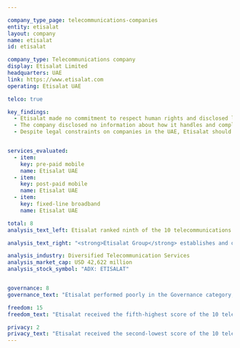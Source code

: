```yaml
---

company_type_page: telecommunications-companies
entity: etisalat
layout: company
name: etisalat
id: etisalat

company_type: Telecommunications company
display: Etisalat Limited
headquarters: UAE
link: https://www.etisalat.com
operating: Etisalat UAE

telco: true

key_findings:
  - Etisalat made no commitment to respect human rights and disclosed little about policies affecting usersâ€™ freedom of expression and privacy.
  - The company disclosed no information about how it handles and complies with government and private requests to restrict content or accounts, or for user information.
  - Despite legal constraints on companies in the UAE, Etisalat should make its privacy policies available to users and provide more information about what the company does to keep user information secure.


services_evaluated:
  - item:
    key: pre-paid mobile
    name: Etisalat UAE
  - item:
    key: post-paid mobile
    name: Etisalat UAE
  - item:
    key: fixed-line broadband
    name: Etisalat UAE

total: 8
analysis_text_left: Etisalat ranked ninth of the 10 telecommunications companies evaluated and received the second-lowest score in the Index overall. Etisalat is a <a href=\"http://www.etisalat.com/en/ir/corporateinfo/overview.jsp" target=\"_blank\">majority state-owned company</a>, operating in a political and regulatory environment not conducive to companies making public commitments to human rights, including to freedom of expression and privacy. The 2016 <i>Freedom on the Net</i> report by Freedom House rated the UAE’s internet environment as <a href=\"http://https://freedomhouse.org/report/freedom-net/2016/united-arab-emirates" target=\"_blank\">“Not Free.”</a> However, Etisalat could still improve its disclosures despite these constraints. For example, it could clarify which privacy policy applies to its services.. In addition, the company disclosed nothing about how it responds to government and private requests for user information. Given that the company is majority state-owned and that the overall operating environment discourages transparency—and in some cases, such as for police investigations or court trials, legally prohibits it—it is unlikely Etisalat would be able to disclose this information about government requests. However, Etisalat could disclose its processes for receiving and complying with private requests for content restriction or user information. It could also provide more information about its security policies, as there is no law for instance prohibiting companies from disclosing their processes for responding to data breaches.

analysis_text_right: "<strong>Etisalat Group</strong> establishes and operates telecommunication and fiber optics networks, along with a broad suite of other services in the United Arab Emirates and in 16 other countries in the Middle East, Africa, and Asia. Its operations include operation and management of telecom networks as well as media services, connectivity services, and consulting."

analysis_industry: Diversified Telecommunication Services
analysis_market_cap: USD 42,622 million
analysis_stock_symbol: "ADX: ETISALAT"


governance: 8
governance_text: "Etisalat performed poorly in the Governance category, receiving the fifth-lowest score of all 22 companies, ahead of Mail.Ru, Axiata, Ooredoo, and Baidu. <br /><br />Etisalat provided no formal commitment to respect users’ freedom of expression and privacy as human rights (G1), and disclosed no senior-level oversight over these issues (G2). The company revealed no evidence of a human rights due diligence process (G4) or of engaging with stakeholders on freedom of expression or privacy issues (G5). It received some credit for disclosing a grievance and remedy mechanism, though the company did not explicitly state that this process includes complaints relating to free expression or privacy (G6)."

freedom: 15
freedom_text: "Etisalat received the fifth-highest score of the 10 telecommunications companies evaluated in the Freedom of Expression category, ahead of Ooredoo, MTN, Axiata, and Bharti Airtel. <br /><br /><strong>Content and account restriction requests:</strong> Like most telecommunications companies, Etisalat UAE provided almost no information about how it handles government or private requests to restrict content or accounts (F5-F7). For fixed-line broadband services, the company stated that it reviews users’ requests to block or unblock internet content under the UAE's <a href=\"http://www.etisalat.ae/en/aboutus/corporate/blocking-unblocking.jsp\" target=\"_blank\">“Internet Access Management Policy,”</a> which prohibits certain types of content, but provides no additional information about how it responds to content-blocking or account restriction requests for its mobile services (F5). Likewise, Etisalat did not publish any data about government or private requests to restrict content or accounts that it receives or complies with (F6, F7).<br/ > <br /><strong>Network management and shutdowns:</strong> Etisalat UAE was among the lowest-scoring companies on these indicators, though it offered slightly more disclosure than Ooredoo (F9-F10). Etisalat failed to disclose any information about its network management policies (F9) and had only vague disclosure of policies related to network shutdowns (F10).<br /> <br /><strong>Identity policy:</strong> Etisalat UAE disclosed that it requires pre-paid mobile service users to provide government-issued identification (F11). The UAE Telecom Regulatory Authority (TRA) <a href=\"http://www.id.gov.ae/en/media-centre/news/2014/2/9/tra-links-mobile-registration-with-id-card.aspx\" target=\"_blank\">requires</a> all mobile phone service subscribers to do so."

privacy: 2
privacy_text: "Etisalat received the second-lowest score of the 10 telecommunications companies evaluated in the Privacy category, slightly ahead of Ooredoo.<br /><br /><strong>Handling of user information:</strong> Etisalat UAE disclosed almost nothing on these indicators, scoring better than only Ooredoo (P3-P8). The company’s <a href=\"http://www.etisalat.ae/en/generic/privacy-policy.jsp\" target=\"_blank\">privacy policy</a> referred only to the Etisalat UAE website and online services with no indication of whether this policy applies to mobile or fixed-line broadband services. It therefore received no credit on indicators addressing company disclosure of what types of user information it collects, for what purpose, and for how long it retains it (P3, P5, P6). The company did, however, receive some credit for disclosing that it shares user information with authorities if legally required and in cases of national security (P4).<br /><br /><strong>Requests for user information:</strong> Etisalat UAE did not provide any information about how it handles requests for user information from governments and private parties, making it one of three companies, along with Ooredoo and Axiata, that received no credit on these indicators (P10-P11).<br /><br /><strong>Security:</strong> Etisalat UAE had almost no disclosure on these indicators, scoring better than only Ooredoo (P13-P18). It disclosed that it has policies in place limiting employee access to user data but provides no additional information regarding its internal processes for ensuring that user data is secure (P13). It disclosed nothing about policies for addressing security vulnerabilities (P14) or for responding to data breaches (P15). There are no apparent legal obstacles to disclosing this information."
---
```

